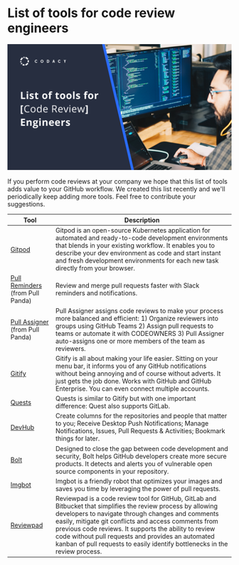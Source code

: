 # List of tools for code review engineers

![List of tools for code review engineers](images/title.png)

If you perform code reviews at your company we hope that this list of tools adds value to your GitHub workflow.
We created this list recently and we'll periodically keep adding more tools.
Feel free to contribute your suggestions.

| Tool | Description |
| ---- | ----------- |
| [Gitpod](https://gitpod.io/) | Gitpod is an open-source Kubernetes application for automated and ready-to-code development environments that blends in your existing workflow. It enables you to describe your dev environment as code and start instant and fresh development environments for each new task directly from your browser. |
| [Pull Reminders](https://pullreminders.com/) (from Pull Panda) | Review and merge pull requests faster with Slack reminders and notifications. |
| [Pull Assigner](https://pullpanda.com/assigner) (from Pull Panda) | Pull Assigner assigns code reviews to make your process more balanced and efficient: 1) Organize reviewers into groups using GitHub Teams 2) Assign pull requests to teams or automate it with CODEOWNERS 3) Pull Assigner auto-assigns one or more members of the team as reviewers. |
| [Gitify](https://www.gitify.io/) | Gitify is all about making your life easier. Sitting on your menu bar, it informs you of any GitHub notifications without being annoying and of course without adverts. It just gets the job done. Works with GitHub and GitHub Enterprise. You can even connect multiple accounts. |
| [Quests](https://steamclock.com/quests/) | Quests is similar to Gitify but with one important difference: Quest also supports GitLab. |
| [DevHub](https://devhubapp.com/) | Create columns for the repositories and people that matter to you; Receive Desktop Push Notifications; Manage Notifications, Issues, Pull Requests & Activities; Bookmark things for later. |
| [Bolt](https://www.whitesourcesoftware.com/free-developer-tools/bolt) | Designed to close the gap between code development and security, Bolt helps GitHub developers create more secure products. It detects and alerts you of vulnerable open source components in your repository. |
| [Imgbot](https://imgbot.net/) | Imgbot is a friendly robot that optimizes your images and saves you time by leveraging the power of pull requests. |
| [Reviewpad](https://reviewpad.com) | Reviewpad is a code review tool for GitHub, GitLab and Bitbucket that simplifies the review process by allowing developers to navigate through changes and comments easily, mitigate git conflicts and access comments from previous code reviews. It supports the ability to review code without pull requests and provides an automated kanban of pull requests to easily identify bottlenecks in the review process. |
